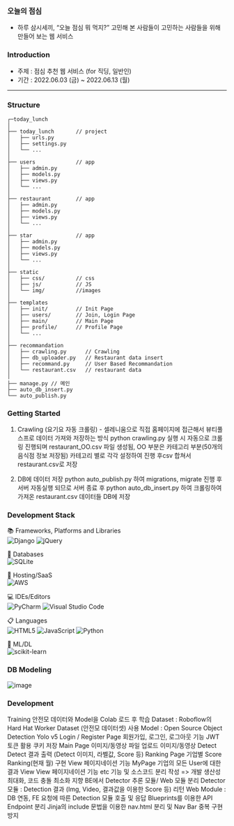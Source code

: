 ### 오늘의 점심
- 하루 삼시세끼, “오늘 점심 뭐 먹지?” 고민해 본 사람들이 고민하는 사람들을 위해 만들어 보는 웹 서비스

### Introduction
- 주제 : 점심 추천 웹 서비스 (for 직딩, 일반인)
- 기간 : 2022.06.03 (금) ~ 2022.06.13 (월)

<hr>

### Structure
```
┌─today_lunch
│
├── today_lunch       // project
│   ├── urls.py       
│   ├── settings.py    
│   └── ...
│
├── users             // app
│   ├── admin.py
│   ├── models.py
│   ├── views.py
│   └── ...
│
├── restaurant        // app
│   ├── admin.py
│   ├── models.py
│   ├── views.py
│   └── ...
│
├── star              // app
│   ├── admin.py
│   ├── models.py
│   ├── views.py
│   └── ...
│
├── static 
│   ├── css/          // css
│   ├── js/           // JS
│   └── img/          //images    
│   
├── templates
│   ├── init/         // Init Page  
│   ├── users/        // Join, Login Page  
│   ├── main/         // Main Page  
│   ├── profile/      // Profile Page  
│   └── ...
│
├── recommandation
│   ├── crawling.py      // Crawling
│   ├── db_uploader.py   // Restaurant data insert
│   ├── recommand.py     // User Based Recommandation
│   └── restaurant.csv   // restaurant data
│
├── manage.py // 메인
├── auto_db_insert.py
└── auto_publish.py
```

### Getting Started
1. Crawling (요기요 자동 크롤링) - 셀레니움으로 직접 홈페이지에 접근해서 뷰티풀스프로 데이터 가져와 저장하는 방식
python crawling.py 실행 시 자동으로 크롤링 진행되며 restaurant_OO.csv 파일 생성됨, OO 부분은 카테고리 부분(50개의 음식점 정보 저장됨)
카테고리 별로 각각 설정하여 진행 후csv 합쳐서 restaurant.csv로 저장

2. DB에 데이터 저장
python auto_publish.py 하여 migrations, migrate 진행 후 서버 자동실행 되므로 서버 종료 후
python auto_db_insert.py 하여 크롤링하여 가져온 restaurant.csv 데이터들 DB에 저장

### Development Stack
📚 Frameworks, Platforms and Libraries     
![Django](https://img.shields.io/badge/django-%23092E20.svg?style=for-the-badge&logo=django&logoColor=white)
![jQuery](https://img.shields.io/badge/jquery-%230769AD.svg?style=for-the-badge&logo=jquery&logoColor=white)   

💾 Databases    
![SQLite](https://img.shields.io/badge/sqlite-%2307405e.svg?style=for-the-badge&logo=sqlite&logoColor=white)    

🎈 Hosting/SaaS   
![AWS](https://img.shields.io/badge/AWS-%23FF9900.svg?style=for-the-badge&logo=amazon-aws&logoColor=white)    

💻 IDEs/Editors   
![PyCharm](https://img.shields.io/badge/pycharm-143?style=for-the-badge&logo=pycharm&logoColor=black&color=black&labelColor=green)
![Visual Studio Code](https://img.shields.io/badge/Visual%20Studio%20Code-0078d7.svg?style=for-the-badge&logo=visual-studio-code&logoColor=white)    

📋 Languages    
![HTML5](https://img.shields.io/badge/html5-%23E34F26.svg?style=for-the-badge&logo=html5&logoColor=white)
![JavaScript](https://img.shields.io/badge/javascript-%23323330.svg?style=for-the-badge&logo=javascript&logoColor=%23F7DF1E)
![Python](https://img.shields.io/badge/python-3670A0?style=for-the-badge&logo=python&logoColor=ffdd54)    

🍗 ML/DL    
![scikit-learn](https://img.shields.io/badge/scikit--learn-%23F7931E.svg?style=for-the-badge&logo=scikit-learn&logoColor=white)    


### DB Modeling
![image](https://user-images.githubusercontent.com/87006912/173292061-a4710c4a-ad46-48bc-bdc6-a89acd377d4c.png)

### Development

Training
안전모 데이터와 Model을 Colab 로드 후 학습
Dataset : Roboflow의 Hard Hat Worker Dataset (안전모 데이터셋) 사용
Model : Open Source Object Detection Yolo v5
Login / Register Page
회원가입, 로그인, 로그아웃 기능
JWT 토큰 활용 쿠키 저장
Main Page
이미지/동영상 파일 업로드
이미지/동영상 Detect
Detect 결과 출력 (Detect 이미지, 라벨값, Score 등)
Ranking Page
기업별 Score Ranking(현재 월) 구현
View 페이지네이션 기능
MyPage
기업의 모든 User에 대한 결과 View
View 페이지네이션 기능
etc
기능 및 소스코드 분리 작성 => 개발 생산성 최대화, 코드 충돌 최소화 지향
BE에서 Detector 추론 모듈/ Web 모듈 분리
Detector 모듈 : Detection 결과 (Img, Video, 결과값을 이용한 Score 등) 리턴
Web Module : DB 연동, FE 요청에 따른 Detection 모듈 호출 및 응답
Blueprints를 이용한 API Endpoint 분리
Jinja의 include 문법을 이용한 nav.html 분리 및 Nav Bar 중복 구현 방지
